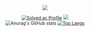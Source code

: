 <div align="center">
  <img src="https://capsule-render.vercel.app/api?type=waving&color=auto&height=200&section=header&text=Bakhwee's%20Github&fontSize=90" />


  [![Solved.ac Profile](http://mazassumnida.wtf/api/v2/generate_badge?boj=parksy8103)](https://solved.ac/parksy8103)
  <img src="http://mazandi.herokuapp.com/api?handle=parksy8103&theme=warm"/>
  <br/> 
  ![Anurag's GitHub stats](https://github-readme-stats.vercel.app/api?username=bakhwee-bug&show_icons=true&theme=radical)
  [![Top Langs](https://github-readme-stats.vercel.app/api/top-langs/?username=bakhwee-bug&layout=compact)](https://github.com/bakhwee-bug/github-readme-stats)

</div>
